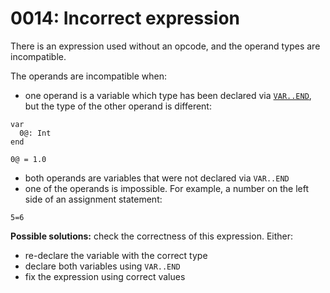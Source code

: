 # 0014: Incorrect expression

There is an expression used without an opcode, and the operand types are incompatible. 

The operands are incompatible when:

* one operand is a variable which type has been declared via [`VAR..END`](../../coding/variables.md#var-end-construct), but the type of the other operand is different:

```text
var
  0@: Int
end

0@ = 1.0
```

* both operands are variables that were not declared via `VAR..END`
* one of the operands is impossible. For example, a number on the left side of an assignment statement:

```text
5=6
```

**Possible solutions:** check the correctness of this expression. Either:

* re-declare the variable with the correct type
* declare both variables using `VAR..END`
* fix the expression using correct values 

